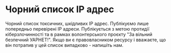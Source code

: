 # Чорний список IP адрес
Чорний список токсичних, шкідливих IP адрес. Публікуємо лише попередньо перевірені IP адреси. Публікується з метою протидії кіберзлочинності та в рамках волонтерського проєкту "За вільний безпечний УАРНЕТ!". Якщо ви є правовласником ресурсу і вважаєте, що він потрапив у цей список випадково - напишіть нам.
